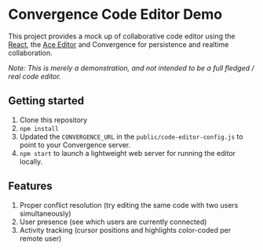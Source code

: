 
# Convergence Code Editor Demo 
This project provides a mock up of collaborative code editor using the [React](https://reactjs.org/), the [Ace Editor](https://ace.c9.io) and Convergence for persistence and realtime collaboration. 

*Note: This is merely a demonstration, and not intended to be a full fledged / real code editor.*

## Getting started

1. Clone this repository
1. `npm install`
1. Updated the `CONVERGENCE_URL` in the `public/code-editor-config.js` to point to your Convergence server.
1. `npm start` to launch a lightweight web server for running the editor locally.  

## Features
1. Proper conflict resolution (try editing the same code with two users simultaneously)
1. User presence (see which users are currently connected)
1. Activity tracking (cursor positions and highlights color-coded per remote user) 
